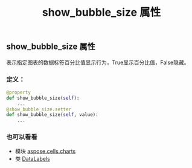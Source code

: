 ﻿---
title: show_bubble_size 属性
second_title: Aspose.Cells for Python via .NET API 参考文献
description:
type: docs
weight: 390
url: /zh/python-net/aspose.cells.charts/datalabels/show_bubble_size/
is_root: false
---
## show_bubble_size 属性

表示指定图表的数据标签百分比值显示行为，True显示百分比值，False隐藏。
### 定义：
```python
@property
def show_bubble_size(self):
    ...
@show_bubble_size.setter
def show_bubble_size(self, value):
    ...
```

### 也可以看看
* 模块 [aspose.cells.charts](../../)
* 类 [DataLabels](/cells/zh/python-net/aspose.cells.charts/datalabels)
